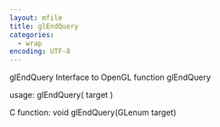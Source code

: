 ```yaml
---
layout: mfile
title: glEndQuery
categories:
  - wrap
encoding: UTF-8
---
```


glEndQuery  Interface to OpenGL function glEndQuery

usage:  glEndQuery( target )

C function:  void glEndQuery(GLenum target)